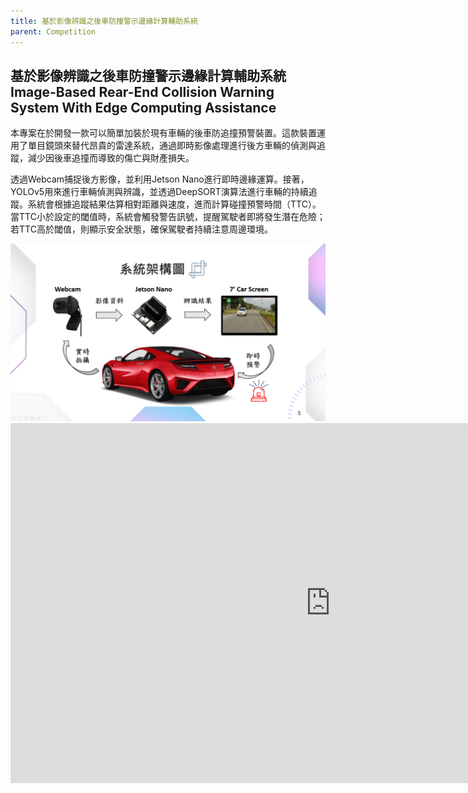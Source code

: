 ```yaml
---
title: 基於影像辨識之後車防撞警示邊緣計算輔助系統
parent: Competition
---
```


## 基於影像辨識之後車防撞警示邊緣計算輔助系統<br>Image-Based Rear-End Collision Warning System With Edge Computing Assistance
<div class="container">
  <div class="text">
    <p>本專案在於開發一款可以簡單加裝於現有車輛的後車防追撞預警裝置。這款裝置運用了單目鏡頭來替代昂貴的雷達系統，通過即時影像處理進行後方車輛的偵測與追蹤，減少因後車追撞而導致的傷亡與財產損失。</p>
    <p>透過Webcam捕捉後方影像，並利用Jetson Nano進行即時邊緣運算。接著，YOLOv5用來進行車輛偵測與辨識，並透過DeepSORT演算法進行車輛的持續追蹤。系統會根據追蹤結果估算相對距離與速度，進而計算碰撞預警時間（TTC）。當TTC小於設定的閾值時，系統會觸發警告訊號，提醒駕駛者即將發生潛在危險；若TTC高於閾值，則顯示安全狀態，確保駕駛者持續注意周邊環境。</p>
  </div>
  <div class="image">
    <img src="../../images/Image-Based.png" alt="系統架構圖">
  </div>
</div>


<iframe width="1024" height="576" src="https://www.youtube.com/embed/Mpxi3kbZOAc" frameborder="0" allow="accelerometer; autoplay; clipboard-write; encrypted-media; gyroscope; picture-in-picture" allowfullscreen></iframe>
